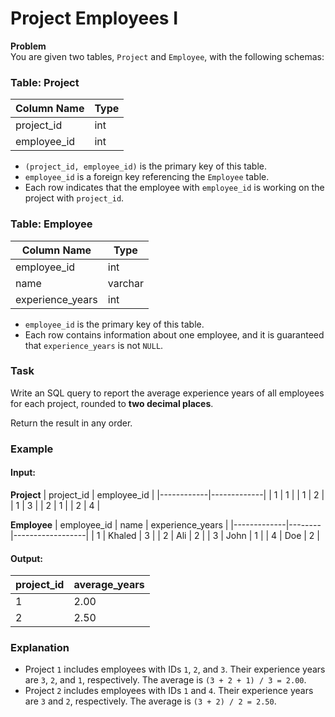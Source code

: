 # Project Employees I

**Problem**  
You are given two tables, `Project` and `Employee`, with the following schemas:

### Table: Project
| Column Name | Type |
|-------------|------|
| project_id  | int  |
| employee_id | int  |

- `(project_id, employee_id)` is the primary key of this table.
- `employee_id` is a foreign key referencing the `Employee` table.
- Each row indicates that the employee with `employee_id` is working on the project with `project_id`.

### Table: Employee
| Column Name      | Type    |
|------------------|---------|
| employee_id      | int     |
| name             | varchar |
| experience_years | int     |

- `employee_id` is the primary key of this table.
- Each row contains information about one employee, and it is guaranteed that `experience_years` is not `NULL`.

### Task  
Write an SQL query to report the average experience years of all employees for each project, rounded to **two decimal places**.

Return the result in any order.

### Example
#### Input:
**Project**
| project_id | employee_id |
|------------|-------------|
| 1          | 1           |
| 1          | 2           |
| 1          | 3           |
| 2          | 1           |
| 2          | 4           |

**Employee**
| employee_id | name   | experience_years |
|-------------|--------|------------------|
| 1           | Khaled | 3                |
| 2           | Ali    | 2                |
| 3           | John   | 1                |
| 4           | Doe    | 2                |

#### Output:
| project_id | average_years |
|------------|---------------|
| 1          | 2.00          |
| 2          | 2.50          |

### Explanation
- Project `1` includes employees with IDs `1`, `2`, and `3`. Their experience years are `3`, `2`, and `1`, respectively. The average is `(3 + 2 + 1) / 3 = 2.00`.
- Project `2` includes employees with IDs `1` and `4`. Their experience years are `3` and `2`, respectively. The average is `(3 + 2) / 2 = 2.50`.